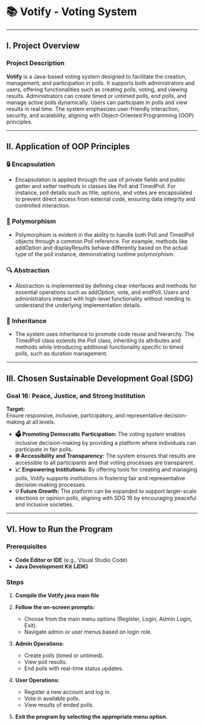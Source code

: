 # 📚 **Votify - Voting System**

---

## I. **Project Overview**

### **Project Description**  
**Votify** is a Java-based voting system designed to facilitate the creation, management, and participation in polls. It supports both administrators and users, offering functionalities such as creating polls, voting, and viewing results. Administrators can create timed or untimed polls, end polls, and manage active polls dynamically. Users can participate in polls and view results in real time. The system emphasizes user-friendly interaction, security, and scalability, aligning with Object-Oriented Programming (OOP) principles.

---

## II. **Application of OOP Principles**

### **🔒 Encapsulation**
- Encapsulation is applied through the use of private fields and public getter and setter methods in classes like Poll and TimedPoll. For instance, poll details such as title, options, and votes are encapsulated to prevent direct access from external code, ensuring data integrity and controlled interaction.

### **🔄 Polymorphism**
- Polymorphism is evident in the ability to handle both Poll and TimedPoll objects through a common Poll reference. For example, methods like addOption and displayResults behave differently based on the actual type of the poll instance, demonstrating runtime polymorphism.

### **🔍 Abstraction**
- Abstraction is implemented by defining clear interfaces and methods for essential operations such as addOption, vote, and endPoll. Users and administrators interact with high-level functionality without needing to understand the underlying implementation details.

### **🌳 Inheritance**
- The system uses inheritance to promote code reuse and hierarchy. The TimedPoll class extends the Poll class, inheriting its attributes and methods while introducing additional functionality specific to timed polls, such as duration management.

---

## III. **Chosen Sustainable Development Goal (SDG)**

### **Goal 16: Peace, Justice, and Strong Institution**

**Target:**  
Ensure responsive, inclusive, participatory, and representative decision-making at all levels.

- **🗳️ Promoting Democratic Participation:** The voting system enables inclusive decision-making by providing a platform where individuals can participate in fair polls.
- **🌐 Accessibility and Transparency:** The system ensures that results are accessible to all participants and that voting processes are transparent.
- **📈 Empowering Institutions:** By offering tools for creating and managing polls, Votify supports institutions in fostering fair and representative decision-making processes.
- **💡 Future Growth:** The platform can be expanded to support larger-scale elections or opinion polls, aligning with SDG 16 by encouraging peaceful and inclusive societies.
---

## VI. **How to Run the Program**

### **Prerequisites**
- **Code Editor or IDE** (e.g., Visual Studio Code)
- **Java Development Kit (JDK)**

### **Steps**
1. **Compile the Votify.java main file**
  
2. **Follow the on-screen prompts:**
   - Choose from the main menu options (Register, Login, Admin Login, Exit).
   - Navigate admin or user menus based on login role.

3. **Admin Operations:** 
   - Create polls (timed or untimed).
   - View poll results.
   - End polls with real-time status updates.

4. **User Operations:**
   - Register a new account and log in.
   - Vote in available polls.
   - View results of ended polls.

5. **Exit the program by selecting the appropriate menu option.**
